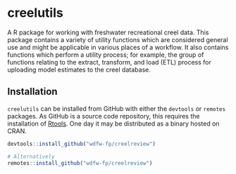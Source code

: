 # creelutils

A R package for working with freshwater recreational creel data. This package contains a variety of utility functions which are considered general use and might be applicable in various places of a workflow. It also contains functions which perform a utility process; for example, the group of functions relating to the extract, transform, and load (ETL) process for uploading model estimates to the creel database.

## Installation

`creelutils` can be installed from GitHub with either the `devtools` or `remotes` packages. As GitHub is a source code repository, this requires the installation of [Rtools](https://cran.r-project.org/bin/windows/Rtools/). One day it may be distributed as a binary hosted on CRAN.

``` r
devtools::install_github("wdfw-fp/creelreview")

# Alternatively 
remotes::install_github("wdfw-fp/creelreview")
```
